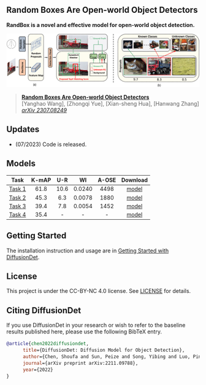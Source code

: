 ## Random Boxes Are Open-world Object Detectors

**RandBox is a novel and effective model for open-world object detection.**

![](teaser.png)


> [**Random Boxes Are Open-world Object Detectors**](https://arxiv.org/abs/2307.08249)               
> [Yanghao Wang], [Zhongqi Yue], [Xian-sheng Hua], [Hanwang Zhang]                 
> *[arXiv 2307.08249](https://arxiv.org/pdf/2307.08249.pdf)* 

## Updates
- (07/2023) Code is released.

## Models
Task | K-mAP | U-R | WI | A-OSE | Download
--- |:---:|:---:|:---:|:---:|:---:
[Task 1](configs/t1.yaml) | 61.8 | 10.6 | 0.0240 | 4498 |[model](https://github.com/ShoufaChen/DiffusionDet/releases/download/v0.1/diffdet_coco_res50.pth)
[Task 2](configs/t2_ft.yaml) | 45.3 | 6.3 | 0.0078 | 1880 |[model](https://github.com/ShoufaChen/DiffusionDet/releases/download/v0.1/diffdet_coco_res101.pth)
[Task 3](configs/t3_ft.yaml) | 39.4 | 7.8 | 0.0054 | 1452 |[model](https://github.com/ShoufaChen/DiffusionDet/releases/download/v0.1/diffdet_coco_swinbase.pth)
[Task 4](configs/t4_ft.yaml) | 35.4 | - | - | - |[model](https://github.com/ShoufaChen/DiffusionDet/releases/download/v0.1/diffdet_lvis_res50.pth)


## Getting Started

The installation instruction and usage are in [Getting Started with DiffusionDet](GETTING_STARTED.md).


## License

This project is under the CC-BY-NC 4.0 license. See [LICENSE](LICENSE) for details.


## Citing DiffusionDet

If you use DiffusionDet in your research or wish to refer to the baseline results published here, please use the following BibTeX entry.

```BibTeX
@article{chen2022diffusiondet,
      title={DiffusionDet: Diffusion Model for Object Detection},
      author={Chen, Shoufa and Sun, Peize and Song, Yibing and Luo, Ping},
      journal={arXiv preprint arXiv:2211.09788},
      year={2022}
}
```
